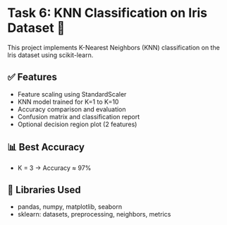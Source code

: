 # Task 6: KNN Classification on Iris Dataset 🌸

This project implements K-Nearest Neighbors (KNN) classification on the Iris dataset using scikit-learn.

## ✅ Features
- Feature scaling using StandardScaler
- KNN model trained for K=1 to K=10
- Accuracy comparison and evaluation
- Confusion matrix and classification report
- Optional decision region plot (2 features)

## 📊 Best Accuracy
- K = 3 → Accuracy ≈ 97%

## 🧰 Libraries Used
- pandas, numpy, matplotlib, seaborn
- sklearn: datasets, preprocessing, neighbors, metrics
